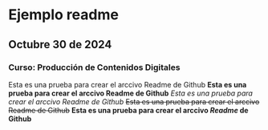 # Ejemplo readme
## Octubre 30 de 2024
### Curso: Producción de Contenidos Digitales

Esta es una prueba para crear el arccivo Readme de Github
**Esta es una prueba para crear el arccivo Readme de Github**
_Esta es una prueba para crear el arccivo Readme de Github_
~~Esta es una prueba para crear el arccivo Readme de Github~~
**Esta es una prueba para crear el arccivo _Readme_ de Github**